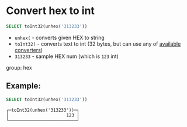 # Convert hex to int

```sql
SELECT toInt32(unhex('313233'))
```

- `unhex(` - converts given HEX to string
- `toInt32(` - converts text to int (32 bytes, but can use any of [available converters](https://clickhouse.com/docs/en/sql-reference/functions/type-conversion-functions/#toint8163264128256))
- `313233` - sample HEX num (which is `123` int)

group: hex

## Example: 
```sql
SELECT toInt32(unhex('313233'))
```
```
┌─toInt32(unhex('313233'))─┐
│                      123 │
└──────────────────────────┘
```


